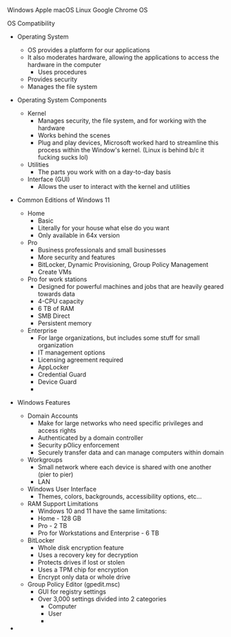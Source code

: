 
Windows
Apple macOS
Linux 
Google Chrome OS

OS Compatibility 


- Operating System 
	- OS provides a platform for our applications
	- It also moderates hardware, allowing the applications to access the hardware in the computer
		- Uses procedures 
	- Provides security
	- Manages the file system

- Operating System Components
	- Kernel
		- Manages security, the file system, and for working with the hardware
		- Works behind the scenes 
		- Plug and play devices, Microsoft worked hard to streamline this process within the Window's kernel. (Linux is behind b/c it fucking sucks lol)
	- Utilities 
		- The parts you work with on a day-to-day basis 
	- Interface (GUI)
		- Allows the user to interact with the kernel and utilities 

- Common Editions of Windows 11
	- Home
		- Basic 
		- Literally for your house what else do you want 
		- Only available in 64x version
	- Pro
		- Business professionals and small businesses
		- More security and features
		- BitLocker, Dynamic Provisioning, Group Policy Management
		- Create VMs
	- Pro for work stations
		- Designed for powerful machines and jobs that are heavily geared towards data 
		- 4-CPU capacity
		- 6 TB of RAM
		- SMB Direct
		- Persistent memory
	- Enterprise 
		- For large organizations, but includes some stuff for small organization
		- IT management options
		- Licensing agreement required
		- AppLocker
		- Credential Guard
		- Device Guard 
		- 

- Windows Features
	- Domain Accounts
		- Make for large networks who need specific privileges and access rights
		- Authenticated by a domain controller 
		- Security pOlicy enforcement
		- Securely transfer data and can manage computers within domain 
	- Workgroups
		- Small network where each device is shared with one another (pier to pier)
		- LAN
	- Windows User Interface
		- Themes, colors, backgrounds, accessibility options, etc...
	- RAM Support Limitations 
		- Windows 10 and 11 have the same limitations:
		- Home - 128 GB
		- Pro - 2 TB
		- Pro for Workstations and Enterprise - 6 TB 
	- BitLocker 
		- Whole disk encryption feature
		- Uses a recovery key for decryption 
		- Protects drives if lost or stolen
		- Uses a TPM chip for encryption 
		- Encrypt only data or whole drive 
	- Group Policy Editor (gpedit.msc)
		- GUI for registry settings 
		- Over 3,000 settings divided into 2 categories
			- Computer 
			- User
			- 

- 